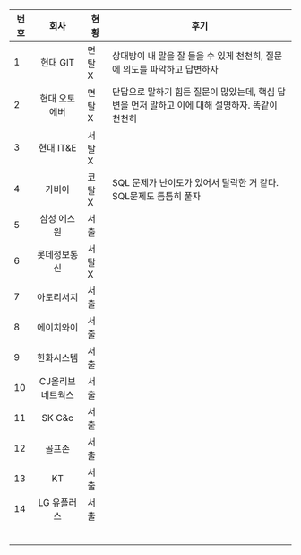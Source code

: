 | 번호  | 회사   | 현황  | 후기|
|--|:--:|--| --|
|1|현대 GIT|면탈 X| 상대방이 내 말을 잘 들을 수 있게 천천히, 질문에 의도를 파악하고 답변하자|
|2|현대 오토에버|면탈 X|단답으로 말하기 힘든 질문이 많았는데, 핵심 답변을 먼저 말하고 이에 대해 설명하자. 똑같이 천천히|
|3|현대 IT&E|서탈 X||
|4|가비아|코탈 X|SQL 문제가 난이도가 있어서 탈락한 거 같다. SQL문제도 틈틈히 풀자|
|5|삼성 에스원|서출||
|6|롯데정보통신|서탈 X||
|7|아토리서치|서출||
|8|에이치와이|서출||
|9| 한화시스템| 서출 ||
|10| CJ올리브네트웍스| 서출||
| 11| SK C&c | 서출||
| 12| 골프존 |서출||
| 13| KT| 서출 ||
|14 | LG 유플러스 | 서출||
| | | ||
| | | ||
| | | ||
| | | ||
| | | ||
| | | ||







